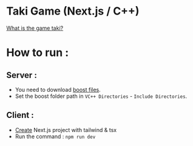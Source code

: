 # Taki Game (Next.js / C++)

[What is the game taki?](https://en.wikipedia.org/wiki/Taki_(card_game))

# How to run :
## Server :
* You need to download [boost files](https://www.boost.org/users/download/).
* Set the boost folder path in `VC++ Directories` - `Include Directories`.
  
## Client :
* [Create](https://tailwindcss.com/docs/guides/nextjs) Next.js project with tailwind & tsx
* Run the command : `npm run dev`
